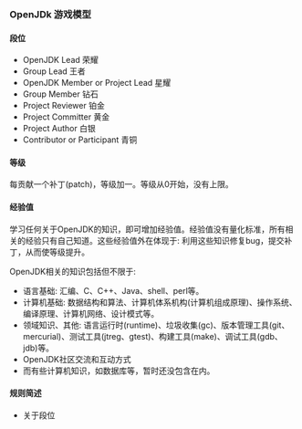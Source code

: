 ### OpenJDk 游戏模型

#### 段位
- OpenJDK Lead			荣耀
- Group Lead			王者
- OpenJDK Member
  or Project Lead		星耀 
- Group Member			钻石
- Project Reviewer		铂金
- Project Committer		黄金
- Project Author		白银
- Contributor or Participant	青铜

#### 等级
每贡献一个补丁(patch)，等级加一。等级从0开始，没有上限。

#### 经验值
学习任何关于OpenJDK的知识，即可增加经验值。经验值没有量化标准，所有相关的经验只有自己知道。这些经验值外在体现于: 利用这些知识修复bug，提交补丁，从而使等级提升。

OpenJDK相关的知识包括但不限于:
- 语言基础: 汇编、C、C++、Java、shell、perl等。
- 计算机基础: 数据结构和算法、计算机体系机构(计算机组成原理)、操作系统、编译原理、计算机网络、设计模式等。
- 领域知识、其他: 语言运行时(runtime)、垃圾收集(gc)、版本管理工具(git、mercurial)、测试工具(jtreg、gtest)、构建工具(make)、调试工具(gdb、jdb)等。
- OpenJDK社区交流和互动方式
- 而有些计算机知识，如数据库等，暂时还没包含在内。

#### 规则简述
- 关于段位


